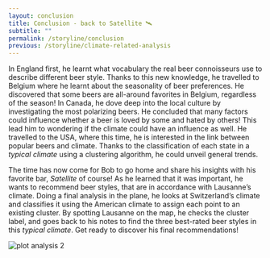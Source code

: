 ```yaml
---
layout: conclusion
title: Conclusion - back to Satellite 🛰️
subtitle: ""
permalink: /storyline/conclusion
previous: /storyline/climate-related-analysis
---
```

In England first, he learnt what vocabulary the real beer connoisseurs use to describe different beer style. Thanks to this new knowledge, he travelled to Belgium where he learnt about the seasonality of beer preferences. He discovered that some beers are all-around favorites in Belgium, regardless of the season! In Canada, he dove deep into the local culture by investigating the most polarizing beers. He concluded that many factors could influence whether a beer is loved by some and hated by others! This lead him to wondering if the climate could have an influence as well. He travelled to the USA, where this time, he is interested in the link between popular beers and climate. Thanks to the classification of each state in a *typical climate* using a clustering algorithm, he could unveil general trends.

The time has now come for Bob to go home and share his insights with his favorite bar, *Satellite* of course! As he learned that it was important, he wants to recommend beer styles, that are in accordance with Lausanne’s climate. Doing a final analysis in the plane, he looks at Switzerland’s climate and classifies it using the American climate to assign each point to an existing cluster. By spotting Lausanne on the map, he checks the cluster label, and goes back to his notes to find the three best-rated beer styles in this *typical climate*. Get ready to discover his final recommendations!

<img title="" alt="plot analysis 2" src="{{ '/assets/figures/switzerland_plot.svg' | relative_url}}">
</div>
